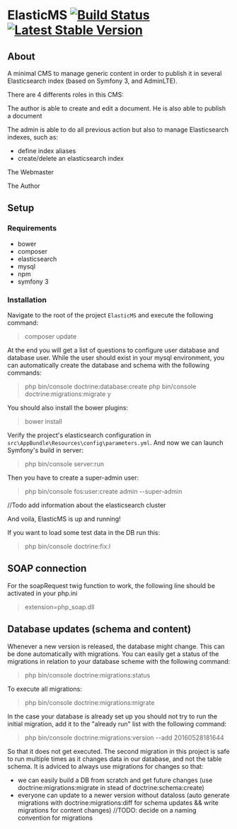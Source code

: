 # ElasticMS [![Build Status](https://travis-ci.com/ems-project/elasticms.svg?branch=master)](https://travis-ci.com/ems-project/elasticms) [![Latest Stable Version](https://img.shields.io/github/release/ems-project/elasticms.svg)](https://github.com/ems-project/elasticms/releases)

## About

A minimal CMS to manage generic content in order to publish it in several Elasticsearch index (based on Symfony 3, and AdminLTE).

There are 4 differents roles in this CMS:

The author is able to create and edit a document. He is also able to publish a document

The admin is able to do all previous action but also to manage Elasticsearch indexes, such as:
-   define index aliases
-   create/delete an elasticsearch index

The Webmaster

The Author


## Setup
### Requirements
-   bower
-   composer
-   elasticsearch
-   mysql
-   npm
-   symfony 3

### Installation
Navigate to the root of the project `ElasticMS` and execute the following command:
> composer update

At the end you will get a list of questions to configure user database and database user. While the user should exist in your mysql environment, you can automatically create the database and schema with the following commands:
> php bin/console doctrine:database:create
> php bin/console doctrine:migrations:migrate
> y

You should also install the bower plugins:
> bower install

Verify the project's elasticsearch configuration in `src\AppBundle\Resources\config\parameters.yml`.
And now we can launch Symfony's build in server:
> php bin/console server:run

Then you have to create a super-admin user:
> php bin/console fos:user:create admin --super-admin


//Todo add information about the elasticsearch cluster

And voila, ElasticMS is up and running!

If you want to load some test data in the DB run this:
> php bin/console doctrine:fix:l

## SOAP connection
For the soapRequest twig function to work, the following line should be activated in your php.ini
> extension=php_soap.dll

## Database updates (schema and content)
Whenever a new version is released, the database might change. This can be done automatically with migrations.
You can easily get a status of the migrations in relation to your database scheme with the following command:
> php bin/console doctrine:migrations:status

To execute all migrations:
> php bin/console doctrine:migrations:migrate

In the case your database is already set up you should not try to run the initial migration, add it to the "already run" list with the following command:
> php bin/console doctrine:migrations:version --add 20160528181644

So that it does not get executed.
The second migration in this project is safe to run multiple times as it changes data in our database, and not the table schema.
It is adviced to always use migrations for changes so that:
-   we can easily build a DB from scratch and get future changes (use doctrine:migrations:migrate in stead of doctrine:schema:create)
-   everyone can update to a newer version without dataloss (auto generate migrations with doctrine:migrations:diff for schema updates && write migrations for content changes)
//TODO: decide on a naming convention for migrations
